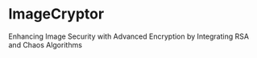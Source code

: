 # ImageCryptor
Enhancing Image Security with Advanced Encryption by Integrating RSA and Chaos Algorithms
